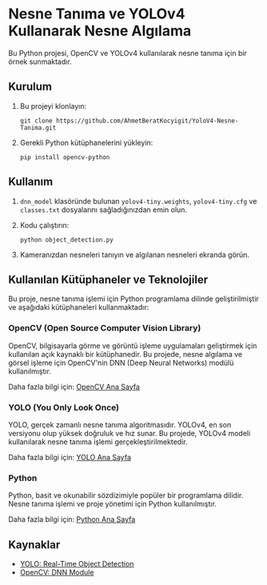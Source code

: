 # Nesne Tanıma ve YOLOv4 Kullanarak Nesne Algılama

Bu Python projesi, OpenCV ve YOLOv4 kullanılarak nesne tanıma için bir örnek sunmaktadır.

## Kurulum

1. Bu projeyi klonlayın:

    ```
    git clone https://github.com/AhmetBeratKocyigit/YoloV4-Nesne-Tanima.git
    ```

2. Gerekli Python kütüphanelerini yükleyin:

    ```
    pip install opencv-python
    ```

## Kullanım

1. `dnn_model` klasöründe bulunan `yolov4-tiny.weights`, `yolov4-tiny.cfg` ve `classes.txt` dosyalarını sağladığınızdan emin olun.

2. Kodu çalıştırın:

    ```
    python object_detection.py
    ```

3. Kameranızdan nesneleri tanıyın ve algılanan nesneleri ekranda görün.

## Kullanılan Kütüphaneler ve Teknolojiler

Bu proje, nesne tanıma işlemi için Python programlama dilinde geliştirilmiştir ve aşağıdaki kütüphaneleri kullanmaktadır:

### OpenCV (Open Source Computer Vision Library)

OpenCV, bilgisayarla görme ve görüntü işleme uygulamaları geliştirmek için kullanılan açık kaynaklı bir kütüphanedir. Bu projede, nesne algılama ve görsel işleme için OpenCV'nin DNN (Deep Neural Networks) modülü kullanılmıştır.

Daha fazla bilgi için: [OpenCV Ana Sayfa](https://opencv.org/)

### YOLO (You Only Look Once)

YOLO, gerçek zamanlı nesne tanıma algoritmasıdır. YOLOv4, en son versiyonu olup yüksek doğruluk ve hız sunar. Bu projede, YOLOv4 modeli kullanılarak nesne tanıma işlemi gerçekleştirilmektedir.

Daha fazla bilgi için: [YOLO Ana Sayfa](https://pjreddie.com/darknet/yolo/)

### Python

Python, basit ve okunabilir sözdizimiyle popüler bir programlama dilidir. Nesne tanıma işlemi ve proje yönetimi için Python kullanılmıştır.

Daha fazla bilgi için: [Python Ana Sayfa](https://www.python.org/)

## Kaynaklar

- [YOLO: Real-Time Object Detection](https://pjreddie.com/darknet/yolo/)
- [OpenCV: DNN Module](https://docs.opencv.org/4.x/d6/d0f/group__dnn.html)


